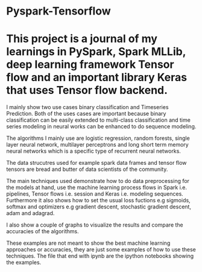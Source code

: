 # Pyspark-Tensorflow

# This project is a journal of my learnings in PySpark, Spark MLLib, deep learning framework Tensor flow and an important library Keras that uses Tensor flow backend.

I mainly show two use cases binary classification and Timeseries Prediction. Both of the uses cases are important because binary classification can be easily extended to multi-class classification and time series modeling in neural works can be enhanced to do sequence modeling.

The algorithms I mainly use are logistic regression, random forests, single layer neural network, multilayer perceptrons and long short term memory neural networks which is a specific type of recurrent neural networks. 

The data strucutres used for example spark data frames and tensor flow tensors are bread and butter of data scientists of the community.

The main techniques used demonstrate how to do data preprocessing for the models at hand, use the machine learning process flows in Spark i.e. pipelines, Tensor flows i.e. session and Keras i.e. modeling sequences. Furthermore it also shows how to set the usual loss fuctions e.g sigmoids, softmax and optimizers e.g gradient descent, stochastic gradient descent, adam and adagrad. 

I also show a couple of graphs to visualize the results and compare the accuracies of the algorithms.

These examples are not meant to show the best machine learning approaches or accuracies, they are just some examples of how to use these techniques.
The file that end with ipynb are the ipython notebooks showing the examples.
